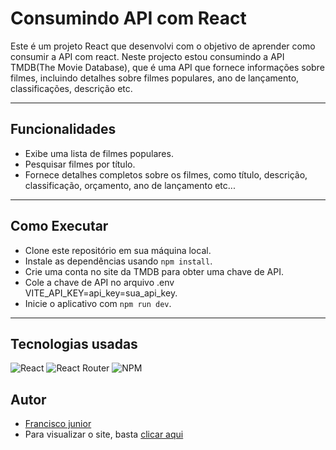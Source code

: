 # Consumindo API com React

Este é um projeto React que desenvolvi com o objetivo de aprender como consumir a API com react. Neste projecto estou consumindo a API TMDB(The Movie Database), que é uma API que fornece informações sobre filmes, incluindo detalhes sobre filmes populares, ano de lançamento, classificações, descrição etc.

---


## Funcionalidades
- Exibe uma lista de filmes populares.
- Pesquisar filmes por título.
- Fornece detalhes completos sobre os filmes, como título, descrição, classificação, orçamento, ano de lançamento etc...

---
  
## Como Executar
- Clone este repositório em sua máquina local.
- Instale as dependências usando `npm install`.
- Crie uma conta no site da TMDB para obter uma chave de API.
- Cole a chave de API no arquivo .env VITE_API_KEY=api_key=sua_api_key.
- Inicie o aplicativo com `npm run dev`.

---

## Tecnologias usadas
![React](https://img.shields.io/badge/react-%2320232a.svg?style=for-the-badge&logo=react&logoColor=%2361DAFB)
![React Router](https://img.shields.io/badge/React_Router-CA4245?style=for-the-badge&logo=react-router&logoColor=white)
![NPM](https://img.shields.io/badge/NPM-%23000000.svg?style=for-the-badge&logo=npm&logoColor=white)

## Autor
- [Francisco junior](https://github.com/FranciscoJunior12/)
- Para visualizar o site, basta [clicar aqui](https://themovielibrary.netlify.app/)
